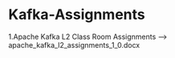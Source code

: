 # Kafka-Assignments

1.Apache Kafka L2 Class Room Assignments --> apache_kafka_l2_assignments_1_0.docx
